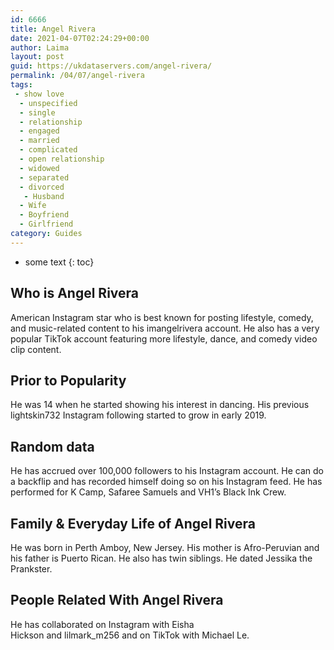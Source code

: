 ```yaml
---
id: 6666
title: Angel Rivera
date: 2021-04-07T02:24:29+00:00
author: Laima
layout: post
guid: https://ukdataservers.com/angel-rivera/
permalink: /04/07/angel-rivera
tags:
 - show love
  - unspecified
  - single
  - relationship
  - engaged
  - married
  - complicated
  - open relationship
  - widowed
  - separated
  - divorced
   - Husband
  - Wife
  - Boyfriend
  - Girlfriend
category: Guides
---
```


* some text
{: toc}


## Who is Angel Rivera
                  
                  
                  
American Instagram star who is best known for posting lifestyle, comedy, and music-related content to his imangelrivera account. He also has a very popular TikTok account featuring more lifestyle, dance, and comedy video clip content.
                  
              
            
              
            
                
                
                
## Prior to Popularity
                  
                  
                  
He was 14 when he started showing his interest in dancing. His previous lightskin732 Instagram following started to grow in early 2019.
                  
              
            
              
            
                
                
                
## Random data
                  
                  
                  
He has accrued over 100,000 followers to his Instagram account. He can do a backflip and has recorded himself doing so on his Instagram feed. He has performed for K Camp, Safaree Samuels and VH1&#8217;s Black Ink Crew.
                  
              
            
              
            
                
                
                
## Family & Everyday Life of Angel Rivera
                  
                  
                  
He was born in Perth Amboy, New Jersey. His mother is Afro-Peruvian and his father is Puerto Rican. He also has twin siblings. He dated Jessika the Prankster.
                  
              
            
              
            
                
                
                
## People Related With Angel Rivera
                  
                  
                  
He has collaborated on Instagram with Eisha Hickson and lilmark_m256 and on TikTok with Michael Le. 
                  
              
            
              
            
                
              
            
              
              
            
            
              
            
          
          
          